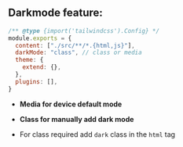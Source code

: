 ## Darkmode feature:

```js
/** @type {import('tailwindcss').Config} */
module.exports = {
  content: ["./src/**/*.{html,js}"],
  darkMode: "class", // class or media
  theme: {
    extend: {},
  },
  plugins: [],
}
```

* **Media for device default mode**
* **Class for manually add dark mode**

* For class required add `dark` class in the `html` tag

